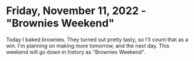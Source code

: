 # Friday, November 11, 2022 - "Brownies Weekend"

Today I baked brownies. They turned out pretty tasty, so I'll count that as a win. I'm planning on making more tomorrow, and the next day. This weekend will go down in history as "Brownies Weekend".
